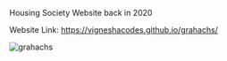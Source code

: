 Housing Society Website back in 2020

Website Link: https://vigneshacodes.github.io/grahachs/

![grahachs](https://github.com/vigneshacodes/grahachs/assets/134355192/6f4760a5-e3e7-446d-8efa-72baca3595bf)
